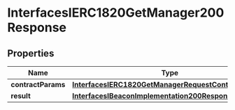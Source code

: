 
# InterfacesIERC1820GetManager200Response

## Properties
Name | Type | Description | Notes
------------ | ------------- | ------------- | -------------
**contractParams** | [**InterfacesIERC1820GetManagerRequestContractParams**](InterfacesIERC1820GetManagerRequestContractParams.md) |  | 
**result** | [**InterfacesIBeaconImplementation200ResponseResult**](InterfacesIBeaconImplementation200ResponseResult.md) |  | 



